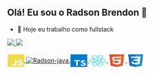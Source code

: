 ## Olá! Eu sou o Radson Brendon 👋

- 🔭 Hoje eu trabalho como fullstack

<div>
  <a href="https://www.linkedin.com/in/radsonbrendonlima/">
  <img height="180em" src="https://github-readme-stats.vercel.app/api?username=RadsonAlvs&show_icons=true&theme=dark&inclue_all_commits=true&count_private=true" />
  <img height="180em" src="https://github-readme-stats.vercel.app/api/top-langs/?username=RadsonAlvs&layout=compact&langs_count=16&theme=dark" />
</div>

<div style="display: inline_block"><br>
  <img align="center" alt="Radson-Js" height="30" width="40" src="https://raw.githubusercontent.com/devicons/devicon/master/icons/javascript/javascript-plain.svg">
  <img align="center" alt="Radson-java" height="40" width="50" src='https://icongr.am/devicon/java-original-wordmark.svg?size=128&color=ffffff'>
  <img align="center" alt="Radson-Ts" height="30" width="40" src="https://raw.githubusercontent.com/devicons/devicon/master/icons/typescript/typescript-plain.svg">
  <img align="center" alt="Radson-React" height="30" width="40" src="https://raw.githubusercontent.com/devicons/devicon/master/icons/react/react-original.svg">
  <img align="center" alt="Radson-HTML" height="30" width="40" src="https://raw.githubusercontent.com/devicons/devicon/master/icons/html5/html5-original.svg">
  <img align="center" alt="Radson-CSS" height="30" width="40" src="https://raw.githubusercontent.com/devicons/devicon/master/icons/css3/css3-original.svg">
</div>
